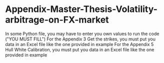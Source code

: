 # Appendix-Master-Thesis-Volatility-arbitrage-on-FX-market

In some Python file, you may have to enter you own values to run the code ("YOU MUST FILL")
For the Appendix 3 Get the strikes, you must put you data in an Excel file like the one provided in example 
For the Appendix 5 Hull White Calibration, you must put you data in an Excel file like the one provided in example 
